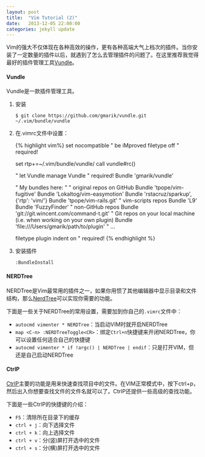 ```yaml
---
layout: post
title:  "Vim Tutorial (2)"
date:   2013-12-05 22:00:00
categories: jekyll update
---
```


Vim的强大不仅体现在各种高效的操作，更有各种高端大气上档次的插件。当你安装了一定数量的插件以后，就遇到了怎么去管理插件的问题了。在这里推荐我觉得最好的插件管理工具[Vundle](https://github.com/gmarik/vundle)。

#### Vundle

Vundle是一款插件管理工具。

1. 安装

   `$ git clone https://github.com/gmarik/vundle.git ~/.vim/bundle/vundle`

2. 在.vimrc文件中设置：

   {% highlight vim%}
   set nocompatible              " be iMproved
   filetype off                  " required!

   set rtp+=~/.vim/bundle/vundle/
   call vundle#rc()

   " let Vundle manage Vundle
   " required! 
   Bundle 'gmarik/vundle'

   " My bundles here:
   "
   " original repos on GitHub
   Bundle 'tpope/vim-fugitive'
   Bundle 'Lokaltog/vim-easymotion'
   Bundle 'rstacruz/sparkup', {'rtp': 'vim/'}
   Bundle 'tpope/vim-rails.git'
   " vim-scripts repos
   Bundle 'L9'
   Bundle 'FuzzyFinder'
   " non-GitHub repos
   Bundle 'git://git.wincent.com/command-t.git'
   " Git repos on your local machine (i.e. when working on your own plugin)
   Bundle 'file:///Users/gmarik/path/to/plugin'
   " ...

   filetype plugin indent on     " required!
   {% endhighlight %}
   
3. 安装插件

   `:BundleInstall`

#### NERDTree 

NERDTree是Vim最常用的插件之一，如果你用惯了其他编辑器中显示目录和文件结构，那么[NerdTree](https://github.com/scrooloose/nerdtree)可以实现你需要的功能。

下面是一些关于NERDTree的常用设置，需要加到你自己的`.vimrc`文件中：

- `autocmd vimenter * NERDTree`：当启动VIM时就开启NERDTree
- `map <C-n> :NERDTreeToggle<CR>`：绑定`Ctrl+n`快捷键来开闭NERDTree，你可以设置任何适合自己的快捷键
- `autocmd vimenter * if !argc() | NERDTree | endif`：只是打开VIM，但还是自己启动NERDTree

#### CtrlP

[CtrlP](https://github.com/kien/ctrlp.vim)主要的功能是用来快速查找项目中的文件。在VIM正常模式中，按下ctrl+p，然后出入你想要查找文件的文件名就可以了。CtrlP还提供一些高级的查找功能。

下面是一些CtrlP的快捷键的介绍：

- `F5`：清除所在目录下的缓存
- `ctrl + j`：向下选择文件
- `ctrl + k`：向上选择文件
- `ctrl + v`：分(竖)屏打开选中的文件
- `ctrl + s`：分(横)屏打开选中的文件